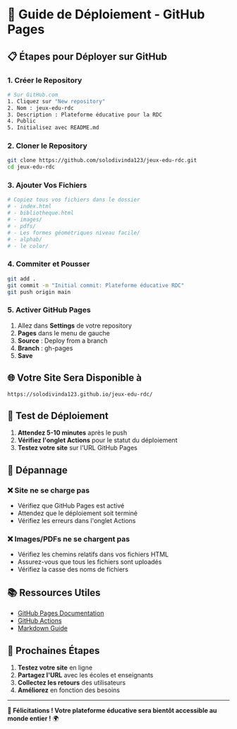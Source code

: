 # 🚀 Guide de Déploiement - GitHub Pages

## 📋 Étapes pour Déployer sur GitHub

### 1. **Créer le Repository**
```bash
# Sur GitHub.com
1. Cliquez sur "New repository"
2. Nom : jeux-edu-rdc
3. Description : Plateforme éducative pour la RDC
4. Public
5. Initialisez avec README.md
```

### 2. **Cloner le Repository**
```bash
git clone https://github.com/solodivinda123/jeux-edu-rdc.git
cd jeux-edu-rdc
```

### 3. **Ajouter Vos Fichiers**
```bash
# Copiez tous vos fichiers dans le dossier
# - index.html
# - bibliotheque.html
# - images/
# - pdfs/
# - Les formes géométriques niveau facile/
# - alphab/
# - le color/
```

### 4. **Commiter et Pousser**
```bash
git add .
git commit -m "Initial commit: Plateforme éducative RDC"
git push origin main
```

### 5. **Activer GitHub Pages**
1. Allez dans **Settings** de votre repository
2. **Pages** dans le menu de gauche
3. **Source** : Deploy from a branch
4. **Branch** : gh-pages
5. **Save**

## 🌐 Votre Site Sera Disponible à

```
https://solodivinda123.github.io/jeux-edu-rdc/
```

## 📱 Test de Déploiement

1. **Attendez 5-10 minutes** après le push
2. **Vérifiez l'onglet Actions** pour le statut du déploiement
3. **Testez votre site** sur l'URL GitHub Pages

## 🔧 Dépannage

### ❌ Site ne se charge pas
- Vérifiez que GitHub Pages est activé
- Attendez que le déploiement soit terminé
- Vérifiez les erreurs dans l'onglet Actions

### ❌ Images/PDFs ne se chargent pas
- Vérifiez les chemins relatifs dans vos fichiers HTML
- Assurez-vous que tous les fichiers sont uploadés
- Vérifiez la casse des noms de fichiers

## 📚 Ressources Utiles

- [GitHub Pages Documentation](https://pages.github.com/)
- [GitHub Actions](https://github.com/features/actions)
- [Markdown Guide](https://www.markdownguide.org/)

## 🎯 Prochaines Étapes

1. **Testez votre site** en ligne
2. **Partagez l'URL** avec les écoles et enseignants
3. **Collectez les retours** des utilisateurs
4. **Améliorez** en fonction des besoins

---

**🎉 Félicitations ! Votre plateforme éducative sera bientôt accessible au monde entier !** 🌍

